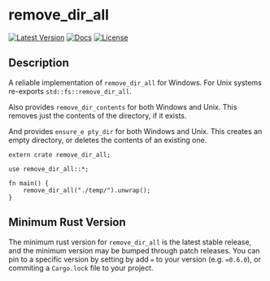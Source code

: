 # remove_dir_all

[![Latest Version](https://img.shields.io/crates/v/remove_dir_all.svg)](https://crates.io/crates/remove_dir_all)
[![Docs](https://docs.rs/remove_dir_all/badge.svg)](https://docs.rs/remove_dir_all)
[![License](https://img.shields.io/crates/l/remove_dir_all.svg)](https://github.com/XAMPPRocky/remove_dir_all)

## Description

A reliable implementation of `remove_dir_all` for Windows. For Unix systems
re-exports `std::fs::remove_dir_all`.

Also provides `remove_dir_contents` for both Windows and Unix.  This
removes just the contents of the directory, if it exists.

And provides `ensure_e pty_dir` for both Windows and Unix.  This
creates an empty directory, or deletes the contents of an existing one.

```rust,no_run
extern crate remove_dir_all;

use remove_dir_all::*;

fn main() {
    remove_dir_all("./temp/").unwrap();
}
```

## Minimum Rust Version
The minimum rust version for `remove_dir_all` is the latest stable release, and the minimum version may be bumped through patch releases. You can pin to a specific version by setting by add `=` to your version (e.g. `=0.6.0`), or commiting a `Cargo.lock` file to your project.
